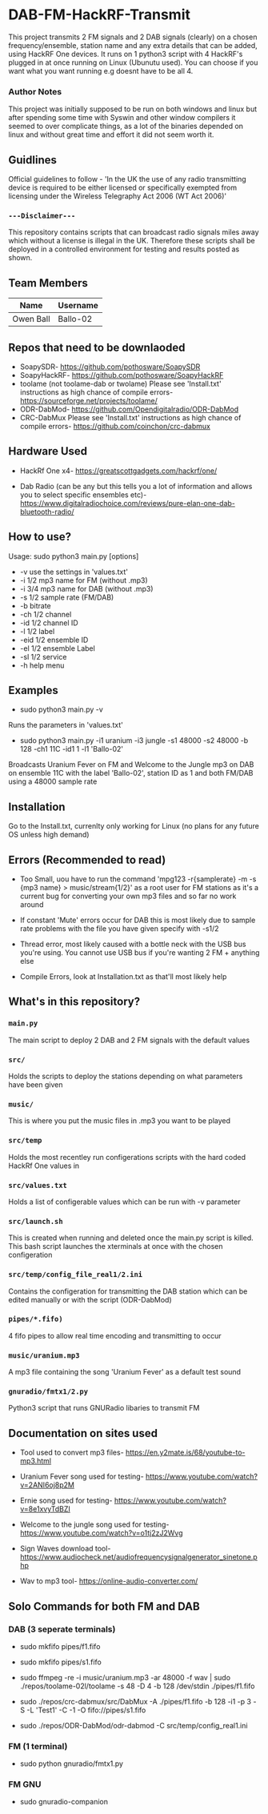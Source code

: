 # DAB-FM-HackRF-Transmit
This project transmits 2 FM signals and 2 DAB signals (clearly) on a chosen frequency/ensemble, station name and any extra details that can be added, using HackRF One devices. It runs on 1 python3 script with 4 HackRF's plugged in at once running on Linux (Ubunutu used). You can choose if you want what you want running e.g doesnt have to be all 4.

### Author Notes
This project was initially supposed to be run on both windows and linux but after spending some time with Syswin and other window compilers it seemed to over complicate things, as a lot of the binaries depended on linux and without great time and effort it did not seem worth it.

## Guidlines
Official guidelines to follow - 'In the UK the use of any radio transmitting device is required to be either licensed or specifically exempted from licensing under the Wireless Telegraphy Act 2006 (WT Act 2006)'

### `---Disclaimer---`
This repository contains scripts that can broadcast radio signals miles away which without a license is illegal in the UK. Therefore these scripts shall be deployed in a controlled environment for testing and results posted as shown.


## Team Members

|   Name              |    Username     |
|---------------------|-----------------|
| Owen Ball           |   Ballo-02      |


## Repos that need to be downlaoded
 - SoapySDR-
https://github.com/pothosware/SoapySDR
 - SoapyHackRF-
https://github.com/pothosware/SoapyHackRF
- toolame (not toolame-dab or twolame)
 Please see 'Install.txt' instructions as high chance of compile errors-
https://sourceforge.net/projects/toolame/
- ODR-DabMod-
https://github.com/Opendigitalradio/ODR-DabMod
- CRC-DabMux
 Please see 'Install.txt' instructions as high chance of compile errors-
https://github.com/coinchon/crc-dabmux

## Hardware Used
- HackRf One x4-
https://greatscottgadgets.com/hackrf/one/ 

- Dab Radio (can be any but this tells you a lot of information and allows you to select specific ensembles etc)-
https://www.digitalradiochoice.com/reviews/pure-elan-one-dab-bluetooth-radio/

## How to use?

Usage: sudo python3 main.py [options]

 - -v                  use the settings in 'values.txt'
 - -i 1/2              mp3 name for FM (without .mp3)
 - -i 3/4              mp3 name for DAB (without .mp3)
 - -s 1/2              sample rate (FM/DAB)
 - -b                  bitrate
 - -ch 1/2             channel 
 - -id 1/2             channel ID
 - -l 1/2              label
 - -eid 1/2            ensemble ID
 - -el 1/2             ensemble Label
 - -sl 1/2             service
 - -h                  help menu
 

## Examples
 - sudo python3 main.py -v
 
 Runs the parameters in 'values.txt'
 
 - sudo python3 main.py -i1 uranium -i3 jungle -s1 48000 -s2 48000 -b 128 -ch1 11C -id1 1 -l1 'Ballo-02'
 
 Broadcasts Uranium Fever on FM and Welcome to the Jungle mp3 on DAB on ensemble 11C with the label 'Ballo-02', station ID as 1 and both FM/DAB using a 48000 sample rate
 
## Installation
Go to the Install.txt, currenlty only working for Linux (no plans for any future OS unless high demand)
 
## Errors (Recommended to read)
 - Too Small, uou have to run the command 'mpg123 -r{samplerate} -m -s {mp3 name} > music/stream{1/2}' as a root user for FM stations as it's a current bug for converting your own mp3 files and so far no work around
 
  - If constant 'Mute' errors occur for DAB this is most likely due to sample rate problems with the file you have given specify with -s1/2
  
  - Thread error, most likely caused with a bottle neck with the USB bus you're using. You cannot use USB bus if you're wanting 2 FM + anything else 
 
  - Compile Errors, look at Installation.txt as that'll most likely help
 ## What's in this repository?

### `main.py`
The main script to deploy 2 DAB and 2 FM signals with the default values

### `src/`
Holds the scripts to deploy the stations depending on what parameters have been given

### `music/`
This is where you put the music files in .mp3 you want to be played

### `src/temp`
Holds the most recentley run configerations scripts with the hard coded HackRf One values in

### `src/values.txt`
Holds a list of configerable values which can be run with -v parameter

### `src/launch.sh`
This is created when running and deleted once the main.py script is killed. This bash script launches the xterminals at once with the chosen configeration

### `src/temp/config_file_real1/2.ini`
Contains the configeration for transmitting the DAB station which can be edited manually or with the script (ODR-DabMod)

### `pipes/*.fifo)`
4 fifo pipes to allow real time encoding and transmitting to occur

### `music/uranium.mp3`
A mp3 file containing the song 'Uranium Fever' as a default test sound 

### `gnuradio/fmtx1/2.py`
Python3 script that runs GNURadio libaries to transmit FM 

## Documentation on sites used
- Tool used to convert mp3 files-
https://en.y2mate.is/68/youtube-to-mp3.html 
- Uranium Fever song used for testing-
https://www.youtube.com/watch?v=2ANI6oj8p2M
- Ernie song used for testing-
https://www.youtube.com/watch?v=8e1xvyTdBZI
- Welcome to the jungle song used for testing-
https://www.youtube.com/watch?v=o1tj2zJ2Wvg

- Sign Waves download tool-
https://www.audiocheck.net/audiofrequencysignalgenerator_sinetone.php
- Wav to mp3 tool-
https://online-audio-converter.com/ 

## Solo Commands for both FM and DAB

### DAB (3 seperate terminals)
 - sudo mkfifo pipes/f1.fifo
 - sudo mkfifo pipes/s1.fifo

 - sudo ffmpeg -re -i music/uranium.mp3 -ar 48000 -f wav | sudo ./repos/toolame-02l/toolame -s 48 -D 4 -b 128 /dev/stdin ./pipes/f1.fifo
 - sudo ./repos/crc-dabmux/src/DabMux -A ./pipes/f1.fifo -b 128 -i1 -p 3 -S -L 'Test1' -C -1 -O fifo://pipes/s1.fifo
 - sudo ./repos/ODR-DabMod/odr-dabmod -C src/temp/config_real1.ini
 
### FM (1 terminal)
 - sudo python gnuradio/fmtx1.py
### FM GNU
 - sudo gnuradio-companion
 

